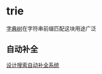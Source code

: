# trie

[字典树](./code/实现Trie(前缀树).java)在字符串前缀匹配这块用途广泛

## 自动补全

[设计搜索自动补全系统](./code/设计搜索自动补全系统.java)



